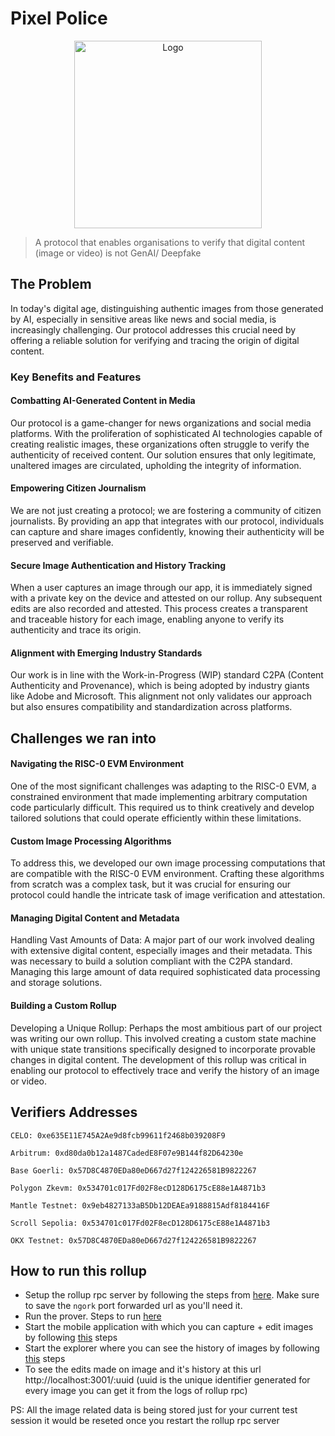 # Pixel Police

<div align="center">
    <img src="https://github.com/nlok5923/attestation-rollup/assets/76112446/c4830889-b977-48c7-99c7-c14cf6a2307c" alt="Logo" height="300">
</div>

> A protocol that enables organisations to verify that digital content (image or video) is not GenAI/ Deepfake

## The Problem
In today's digital age, distinguishing authentic images from those generated by AI, especially in sensitive areas like news and social media, is increasingly challenging. Our protocol addresses this crucial need by offering a reliable solution for verifying and tracing the origin of digital content.

### Key Benefits and Features
#### Combatting AI-Generated Content in Media
Our protocol is a game-changer for news organizations and social media platforms. With the proliferation of sophisticated AI technologies capable of creating realistic images, these organizations often struggle to verify the authenticity of received content. Our solution ensures that only legitimate, unaltered images are circulated, upholding the integrity of information.

#### Empowering Citizen Journalism
We are not just creating a protocol; we are fostering a community of citizen journalists. By providing an app that integrates with our protocol, individuals can capture and share images confidently, knowing their authenticity will be preserved and verifiable.

#### Secure Image Authentication and History Tracking
When a user captures an image through our app, it is immediately signed with a private key on the device and attested on our rollup. Any subsequent edits are also recorded and attested. This process creates a transparent and traceable history for each image, enabling anyone to verify its authenticity and trace its origin.

#### Alignment with Emerging Industry Standards
Our work is in line with the Work-in-Progress (WIP) standard C2PA (Content Authenticity and Provenance), which is being adopted by industry giants like Adobe and Microsoft. This alignment not only validates our approach but also ensures compatibility and standardization across platforms.

## Challenges we ran into
#### Navigating the RISC-0 EVM Environment
One of the most significant challenges was adapting to the RISC-0 EVM, a constrained environment that made implementing arbitrary computation code particularly difficult. This required us to think creatively and develop tailored solutions that could operate efficiently within these limitations.

#### Custom Image Processing Algorithms
To address this, we developed our own image processing computations that are compatible with the RISC-0 EVM environment. Crafting these algorithms from scratch was a complex task, but it was crucial for ensuring our protocol could handle the intricate task of image verification and attestation.

#### Managing Digital Content and Metadata
Handling Vast Amounts of Data: A major part of our work involved dealing with extensive digital content, especially images and their metadata. This was necessary to build a solution compliant with the C2PA standard. Managing this large amount of data required sophisticated data processing and storage solutions.

#### Building a Custom Rollup
Developing a Unique Rollup: Perhaps the most ambitious part of our project was writing our own rollup. This involved creating a custom state machine with unique state transitions specifically designed to incorporate provable changes in digital content. The development of this rollup was critical in enabling our protocol to effectively trace and verify the history of an image or video.

## Verifiers Addresses
```
CELO: 0xe635E11E745A2Ae9d8fcb99611f2468b039208F9

Arbitrum: 0xd80da0b12a1487CadedE8F07e9B144f82D64230e

Base Goerli: 0x57D8C4870EDa80eD667d27f124226581B9822267

Polygon Zkevm: 0x534701c017Fd02F8ecD128D6175cE88e1A4871b3

Mantle Testnet: 0x9eb4827133aB5Db12DEAEa9188815Adf8184416F

Scroll Sepolia: 0x534701c017Fd02F8ecD128D6175cE88e1A4871b3

OKX Testnet: 0x57D8C4870EDa80eD667d27f124226581B9822267

```
## How to run this rollup

- Setup the rollup rpc server by following the steps from [here](https://github.com/nlok5923/attestation-rollup/tree/develop/rollup). Make sure to save the `ngork` port forwarded url as you'll need it.
- Run the prover. Steps to run [here](https://github.com/nlok5923/attestation-rollup/blob/develop/prover/README.md)
- Start the mobile application with which you can capture + edit images by following [this](https://github.com/nlok5923/attestation-rollup/tree/develop/frontend-camera-attestor-mobile-app#readme) steps
- Start the explorer where you can see the history of images by following [this](https://github.com/nlok5923/attestation-rollup/blob/develop/frontend-history-explorer/README.md) steps
- To see the edits made on image and it's history at this url http://localhost:3001/:uuid (uuid is the unique identifier generated for every image you can get it from the logs of rollup rpc)

PS: All the image related data is being stored just for your current test session it would be reseted once you restart the rollup rpc server
